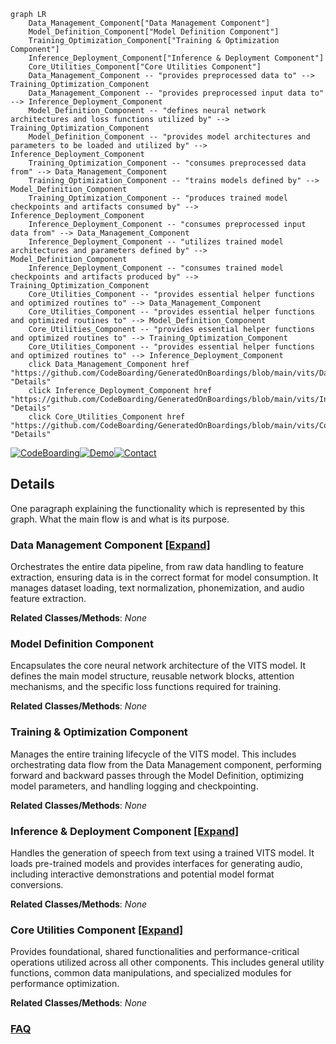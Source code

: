 ```mermaid
graph LR
    Data_Management_Component["Data Management Component"]
    Model_Definition_Component["Model Definition Component"]
    Training_Optimization_Component["Training & Optimization Component"]
    Inference_Deployment_Component["Inference & Deployment Component"]
    Core_Utilities_Component["Core Utilities Component"]
    Data_Management_Component -- "provides preprocessed data to" --> Training_Optimization_Component
    Data_Management_Component -- "provides preprocessed input data to" --> Inference_Deployment_Component
    Model_Definition_Component -- "defines neural network architectures and loss functions utilized by" --> Training_Optimization_Component
    Model_Definition_Component -- "provides model architectures and parameters to be loaded and utilized by" --> Inference_Deployment_Component
    Training_Optimization_Component -- "consumes preprocessed data from" --> Data_Management_Component
    Training_Optimization_Component -- "trains models defined by" --> Model_Definition_Component
    Training_Optimization_Component -- "produces trained model checkpoints and artifacts consumed by" --> Inference_Deployment_Component
    Inference_Deployment_Component -- "consumes preprocessed input data from" --> Data_Management_Component
    Inference_Deployment_Component -- "utilizes trained model architectures and parameters defined by" --> Model_Definition_Component
    Inference_Deployment_Component -- "consumes trained model checkpoints and artifacts produced by" --> Training_Optimization_Component
    Core_Utilities_Component -- "provides essential helper functions and optimized routines to" --> Data_Management_Component
    Core_Utilities_Component -- "provides essential helper functions and optimized routines to" --> Model_Definition_Component
    Core_Utilities_Component -- "provides essential helper functions and optimized routines to" --> Training_Optimization_Component
    Core_Utilities_Component -- "provides essential helper functions and optimized routines to" --> Inference_Deployment_Component
    click Data_Management_Component href "https://github.com/CodeBoarding/GeneratedOnBoardings/blob/main/vits/Data_Management_Component.md" "Details"
    click Inference_Deployment_Component href "https://github.com/CodeBoarding/GeneratedOnBoardings/blob/main/vits/Inference_Deployment_Component.md" "Details"
    click Core_Utilities_Component href "https://github.com/CodeBoarding/GeneratedOnBoardings/blob/main/vits/Core_Utilities_Component.md" "Details"
```

[![CodeBoarding](https://img.shields.io/badge/Generated%20by-CodeBoarding-9cf?style=flat-square)](https://github.com/CodeBoarding/CodeBoarding)[![Demo](https://img.shields.io/badge/Try%20our-Demo-blue?style=flat-square)](https://www.codeboarding.org/demo)[![Contact](https://img.shields.io/badge/Contact%20us%20-%20contact@codeboarding.org-lightgrey?style=flat-square)](mailto:contact@codeboarding.org)

## Details

One paragraph explaining the functionality which is represented by this graph. What the main flow is and what is its purpose.

### Data Management Component [[Expand]](./Data_Management_Component.md)
Orchestrates the entire data pipeline, from raw data handling to feature extraction, ensuring data is in the correct format for model consumption. It manages dataset loading, text normalization, phonemization, and audio feature extraction.


**Related Classes/Methods**: _None_

### Model Definition Component
Encapsulates the core neural network architecture of the VITS model. It defines the main model structure, reusable network blocks, attention mechanisms, and the specific loss functions required for training.


**Related Classes/Methods**: _None_

### Training & Optimization Component
Manages the entire training lifecycle of the VITS model. This includes orchestrating data flow from the Data Management component, performing forward and backward passes through the Model Definition, optimizing model parameters, and handling logging and checkpointing.


**Related Classes/Methods**: _None_

### Inference & Deployment Component [[Expand]](./Inference_Deployment_Component.md)
Handles the generation of speech from text using a trained VITS model. It loads pre-trained models and provides interfaces for generating audio, including interactive demonstrations and potential model format conversions.


**Related Classes/Methods**: _None_

### Core Utilities Component [[Expand]](./Core_Utilities_Component.md)
Provides foundational, shared functionalities and performance-critical operations utilized across all other components. This includes general utility functions, common data manipulations, and specialized modules for performance optimization.


**Related Classes/Methods**: _None_



### [FAQ](https://github.com/CodeBoarding/GeneratedOnBoardings/tree/main?tab=readme-ov-file#faq)